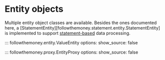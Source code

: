 # Entity objects

Multiple entity object classes are available. Besides the ones documented here, a [StatementEntity][followthemoney.statement.entity.StatementEntity] is implemented to support [statement-based](/docs/statements.md) data processing.

::: followthemoney.entity.ValueEntity
    options:
        show_source: false

::: followthemoney.proxy.EntityProxy
    options:
        show_source: false

